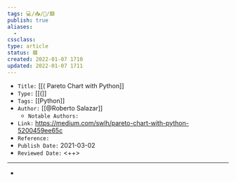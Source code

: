 ```yaml
---
tags: 💻️/📥️/📰️/🟥️
publish: true
aliases:
  - 
cssclass: 
type: article
status: 🟥️
created: 2022-01-07 1710
updated: 2022-01-07 1711
---
```


- `Title:` [[( Pareto Chart with Python]]
- `Type:` [[(]]
- `Tags:` [[Python]]
- `Author:` [[@Roberto Salazar]]
	- `Notable Authors:` 
- `Link:` <https://medium.com/swlh/pareto-chart-with-python-5200459ee65c>
- `Reference:` 
- `Publish Date:` 2021-03-02
- `Reviewed Date:` <++>

---

- 

